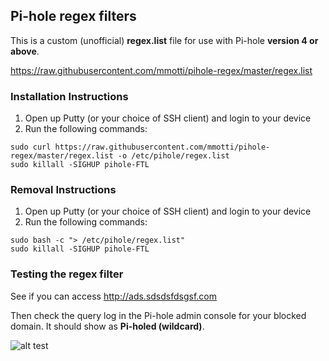 ## Pi-hole regex filters
This is a custom (unofficial) **regex.list** file for use with Pi-hole **version 4 or above**.

https://raw.githubusercontent.com/mmotti/pihole-regex/master/regex.list

### Installation Instructions
1. Open up Putty (or your choice of SSH client) and login to your device
2. Run the following commands:
```
sudo curl https://raw.githubusercontent.com/mmotti/pihole-regex/master/regex.list -o /etc/pihole/regex.list
sudo killall -SIGHUP pihole-FTL
```

### Removal Instructions
1. Open up Putty (or your choice of SSH client) and login to your device
2. Run the following commands:
```
sudo bash -c "> /etc/pihole/regex.list"
sudo killall -SIGHUP pihole-FTL
```

### Testing the regex filter
See if you can access http://ads.sdsdsfdsgsf.com

Then check the query log in the Pi-hole admin console for your blocked domain. It should show as **Pi-holed (wildcard)**.

![alt test](https://image.ibb.co/doq6Tz/Blocked.png)
